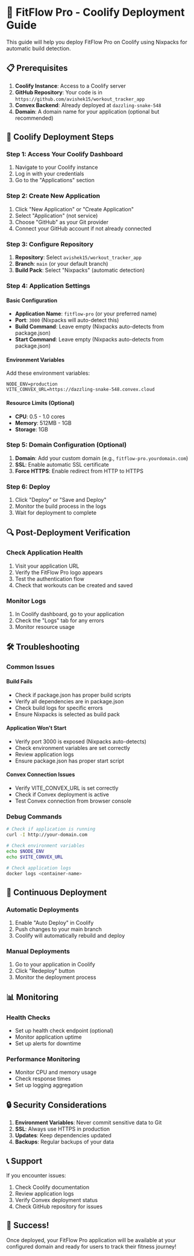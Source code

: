 # 🚀 FitFlow Pro - Coolify Deployment Guide

This guide will help you deploy FitFlow Pro on Coolify using Nixpacks for automatic build detection.

## 📋 Prerequisites

1. **Coolify Instance**: Access to a Coolify server
2. **GitHub Repository**: Your code is in `https://github.com/avishek15/workout_tracker_app`
3. **Convex Backend**: Already deployed at `dazzling-snake-548`
4. **Domain**: A domain name for your application (optional but recommended)

## 🔧 Coolify Deployment Steps

### Step 1: Access Your Coolify Dashboard

1. Navigate to your Coolify instance
2. Log in with your credentials
3. Go to the "Applications" section

### Step 2: Create New Application

1. Click "New Application" or "Create Application"
2. Select "Application" (not service)
3. Choose "GitHub" as your Git provider
4. Connect your GitHub account if not already connected

### Step 3: Configure Repository

1. **Repository**: Select `avishek15/workout_tracker_app`
2. **Branch**: `main` (or your default branch)
3. **Build Pack**: Select "Nixpacks" (automatic detection)

### Step 4: Application Settings

#### Basic Configuration

- **Application Name**: `fitflow-pro` (or your preferred name)
- **Port**: `3000` (Nixpacks will auto-detect this)
- **Build Command**: Leave empty (Nixpacks auto-detects from package.json)
- **Start Command**: Leave empty (Nixpacks auto-detects from package.json)

#### Environment Variables

Add these environment variables:

```
NODE_ENV=production
VITE_CONVEX_URL=https://dazzling-snake-548.convex.cloud
```

#### Resource Limits (Optional)

- **CPU**: 0.5 - 1.0 cores
- **Memory**: 512MB - 1GB
- **Storage**: 1GB

### Step 5: Domain Configuration (Optional)

1. **Domain**: Add your custom domain (e.g., `fitflow-pro.yourdomain.com`)
2. **SSL**: Enable automatic SSL certificate
3. **Force HTTPS**: Enable redirect from HTTP to HTTPS

### Step 6: Deploy

1. Click "Deploy" or "Save and Deploy"
2. Monitor the build process in the logs
3. Wait for deployment to complete

## 🔍 Post-Deployment Verification

### Check Application Health

1. Visit your application URL
2. Verify the FitFlow Pro logo appears
3. Test the authentication flow
4. Check that workouts can be created and saved

### Monitor Logs

1. In Coolify dashboard, go to your application
2. Check the "Logs" tab for any errors
3. Monitor resource usage

## 🛠️ Troubleshooting

### Common Issues

#### Build Fails

- Check if package.json has proper build scripts
- Verify all dependencies are in package.json
- Check build logs for specific errors
- Ensure Nixpacks is selected as build pack

#### Application Won't Start

- Verify port 3000 is exposed (Nixpacks auto-detects)
- Check environment variables are set correctly
- Review application logs
- Ensure package.json has proper start script

#### Convex Connection Issues

- Verify VITE_CONVEX_URL is set correctly
- Check if Convex deployment is active
- Test Convex connection from browser console

### Debug Commands

```bash
# Check if application is running
curl -I http://your-domain.com

# Check environment variables
echo $NODE_ENV
echo $VITE_CONVEX_URL

# Check application logs
docker logs <container-name>
```

## 🔄 Continuous Deployment

### Automatic Deployments

1. Enable "Auto Deploy" in Coolify
2. Push changes to your main branch
3. Coolify will automatically rebuild and deploy

### Manual Deployments

1. Go to your application in Coolify
2. Click "Redeploy" button
3. Monitor the deployment process

## 📊 Monitoring

### Health Checks

- Set up health check endpoint (optional)
- Monitor application uptime
- Set up alerts for downtime

### Performance Monitoring

- Monitor CPU and memory usage
- Check response times
- Set up logging aggregation

## 🔒 Security Considerations

1. **Environment Variables**: Never commit sensitive data to Git
2. **SSL**: Always use HTTPS in production
3. **Updates**: Keep dependencies updated
4. **Backups**: Regular backups of your data

## 📞 Support

If you encounter issues:

1. Check Coolify documentation
2. Review application logs
3. Verify Convex deployment status
4. Check GitHub repository for issues

## 🎉 Success!

Once deployed, your FitFlow Pro application will be available at your configured domain and ready for users to track their fitness journey!
